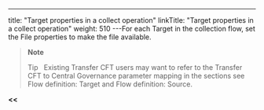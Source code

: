 ---
title: "Target properties in a collect operation"
linkTitle: "Target properties in a collect operation"
weight: 510
---For each Target in the collection flow, set the File properties to make the file available.

> **Note**
>
> Tip  
> Existing Transfer CFT users may want to refer to the Transfer CFT to Central Governance parameter mapping in the sections see Flow definition: Target and Flow definition: Source.

****&lt;&lt;**** [](../../)
